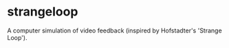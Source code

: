 strangeloop
===========

A computer simulation of video feedback (inspired by Hofstadter's 'Strange Loop').